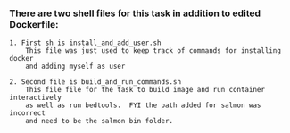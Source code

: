 ### There are two shell files for this task in addition to edited Dockerfile:

	1. First sh is install_and_add_user.sh
		This file was just used to keep track of commands for installing docker
		and adding myself as user
	
	2. Second file is build_and_run_commands.sh
		This file file for the task to build image and run container interactively
		as well as run bedtools.  FYI the path added for salmon was incorrect
		and need to be the salmon bin folder.
